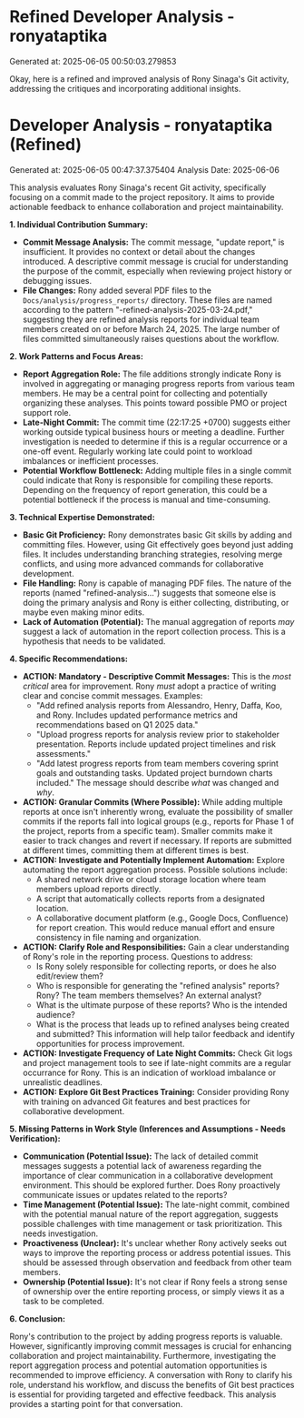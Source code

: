 # Refined Developer Analysis - ronyataptika
Generated at: 2025-06-05 00:50:03.279853

Okay, here is a refined and improved analysis of Rony Sinaga's Git activity, addressing the critiques and incorporating additional insights.

# Developer Analysis - ronyataptika (Refined)
Generated at: 2025-06-05 00:47:37.375404
Analysis Date: 2025-06-06

This analysis evaluates Rony Sinaga's recent Git activity, specifically focusing on a commit made to the project repository.  It aims to provide actionable feedback to enhance collaboration and project maintainability.

**1. Individual Contribution Summary:**

*   **Commit Message Analysis:** The commit message, "update report," is insufficient. It provides no context or detail about the changes introduced.  A descriptive commit message is crucial for understanding the purpose of the commit, especially when reviewing project history or debugging issues.
*   **File Changes:** Rony added several PDF files to the `Docs/analysis/progress_reports/` directory.  These files are named according to the pattern "<individual>-refined-analysis-2025-03-24.pdf," suggesting they are refined analysis reports for individual team members created on or before March 24, 2025. The large number of files committed simultaneously raises questions about the workflow.

**2. Work Patterns and Focus Areas:**

*   **Report Aggregation Role:** The file additions strongly indicate Rony is involved in aggregating or managing progress reports from various team members. He may be a central point for collecting and potentially organizing these analyses. This points toward possible PMO or project support role.
*   **Late-Night Commit:** The commit time (22:17:25 +0700) suggests either working outside typical business hours or meeting a deadline. Further investigation is needed to determine if this is a regular occurrence or a one-off event. Regularly working late could point to workload imbalances or inefficient processes.
*   **Potential Workflow Bottleneck:** Adding multiple files in a single commit could indicate that Rony is responsible for compiling these reports. Depending on the frequency of report generation, this could be a potential bottleneck if the process is manual and time-consuming.

**3. Technical Expertise Demonstrated:**

*   **Basic Git Proficiency:** Rony demonstrates basic Git skills by adding and committing files. However, using Git effectively goes beyond just adding files. It includes understanding branching strategies, resolving merge conflicts, and using more advanced commands for collaborative development.
*   **File Handling:** Rony is capable of managing PDF files. The nature of the reports (named "refined-analysis...") suggests that someone else is doing the primary analysis and Rony is either collecting, distributing, or maybe even making minor edits.
*   **Lack of Automation (Potential):** The manual aggregation of reports *may* suggest a lack of automation in the report collection process. This is a hypothesis that needs to be validated.

**4. Specific Recommendations:**

*   **ACTION: Mandatory - Descriptive Commit Messages:** This is the *most critical* area for improvement.  Rony *must* adopt a practice of writing clear and concise commit messages. Examples:
    *   "Add refined analysis reports from Alessandro, Henry, Daffa, Koo, and Rony.  Includes updated performance metrics and recommendations based on Q1 2025 data."
    *   "Upload progress reports for analysis review prior to stakeholder presentation. Reports include updated project timelines and risk assessments."
    *   "Add latest progress reports from team members covering sprint goals and outstanding tasks. Updated project burndown charts included."
    The message should describe *what* was changed and *why*.
*   **ACTION: Granular Commits (Where Possible):** While adding multiple reports at once isn't inherently wrong, evaluate the possibility of smaller commits if the reports fall into logical groups (e.g., reports for Phase 1 of the project, reports from a specific team). Smaller commits make it easier to track changes and revert if necessary. If reports are submitted at different times, committing them at different times is best.
*   **ACTION: Investigate and Potentially Implement Automation:** Explore automating the report aggregation process. Possible solutions include:
    *   A shared network drive or cloud storage location where team members upload reports directly.
    *   A script that automatically collects reports from a designated location.
    *   A collaborative document platform (e.g., Google Docs, Confluence) for report creation.
    This would reduce manual effort and ensure consistency in file naming and organization.
*   **ACTION: Clarify Role and Responsibilities:** Gain a clear understanding of Rony's role in the reporting process. Questions to address:
    *   Is Rony solely responsible for collecting reports, or does he also edit/review them?
    *   Who is responsible for generating the "refined analysis" reports? Rony? The team members themselves? An external analyst?
    *   What is the ultimate purpose of these reports? Who is the intended audience?
    *   What is the process that leads up to refined analyses being created and submitted?
    This information will help tailor feedback and identify opportunities for process improvement.
*    **ACTION: Investigate Frequency of Late Night Commits:** Check Git logs and project management tools to see if late-night commits are a regular occurrance for Rony. This is an indication of workload imbalance or unrealistic deadlines.
*    **ACTION: Explore Git Best Practices Training:** Consider providing Rony with training on advanced Git features and best practices for collaborative development.

**5. Missing Patterns in Work Style (Inferences and Assumptions - Needs Verification):**

*   **Communication (Potential Issue):** The lack of detailed commit messages suggests a potential lack of awareness regarding the importance of clear communication in a collaborative development environment. This should be explored further. Does Rony proactively communicate issues or updates related to the reports?
*   **Time Management (Potential Issue):** The late-night commit, combined with the potential manual nature of the report aggregation, suggests possible challenges with time management or task prioritization.  This needs investigation.
*   **Proactiveness (Unclear):** It's unclear whether Rony actively seeks out ways to improve the reporting process or address potential issues. This should be assessed through observation and feedback from other team members.
*   **Ownership (Potential Issue):** It's not clear if Rony feels a strong sense of ownership over the entire reporting process, or simply views it as a task to be completed.

**6. Conclusion:**

Rony's contribution to the project by adding progress reports is valuable. However, significantly improving commit messages is crucial for enhancing collaboration and project maintainability. Furthermore, investigating the report aggregation process and potential automation opportunities is recommended to improve efficiency.  A conversation with Rony to clarify his role, understand his workflow, and discuss the benefits of Git best practices is essential for providing targeted and effective feedback. This analysis provides a starting point for that conversation.
